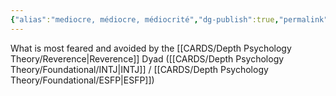 ```yaml
---
{"alias":"mediocre, médiocre, médiocrité","dg-publish":true,"permalink":"/cards/depth-psychology-theory/mediocrity/","dgPassFrontmatter":true,"noteIcon":"1","created":"2023-01-18T15:10:32.904+01:00","updated":"2023-05-03T17:31:35.623+02:00"}
---
```



What is most feared and avoided by the [[CARDS/Depth Psychology Theory/Reverence\|Reverence]] Dyad ([[CARDS/Depth Psychology Theory/Foundational/INTJ\|INTJ]] / [[CARDS/Depth Psychology Theory/Foundational/ESFP\|ESFP]])
